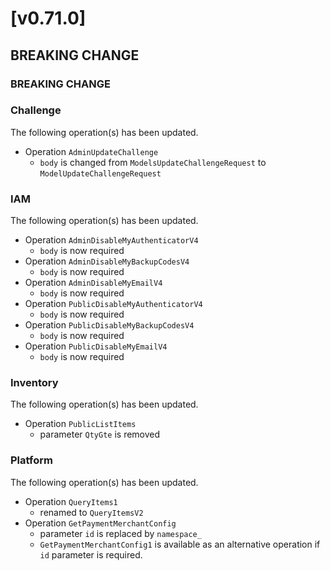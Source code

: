# [v0.71.0]

## BREAKING CHANGE

### BREAKING CHANGE

### Challenge

The following operation(s) has been updated.
- Operation `AdminUpdateChallenge`
    - `body` is changed from `ModelsUpdateChallengeRequest` to `ModelUpdateChallengeRequest`

### IAM

The following operation(s) has been updated.
- Operation `AdminDisableMyAuthenticatorV4`
    - `body` is now required
- Operation `AdminDisableMyBackupCodesV4`
    - `body` is now required
- Operation `AdminDisableMyEmailV4`
    - `body` is now required
- Operation `PublicDisableMyAuthenticatorV4`
    - `body` is now required
- Operation `PublicDisableMyBackupCodesV4`
    - `body` is now required
- Operation `PublicDisableMyEmailV4`
    - `body` is now required

### Inventory

The following operation(s) has been updated.
- Operation `PublicListItems`
    - parameter `QtyGte` is removed

### Platform

The following operation(s) has been updated.
- Operation `QueryItems1`
    - renamed to `QueryItemsV2`
- Operation `GetPaymentMerchantConfig`
    - parameter `id` is replaced by `namespace_`
    - `GetPaymentMerchantConfig1` is available as an alternative operation if `id` parameter is required.

[v0.70.0]: https://github.com/AccelByte/accelbyte-go-sdk/compare/v0.70.0..v0.71.0